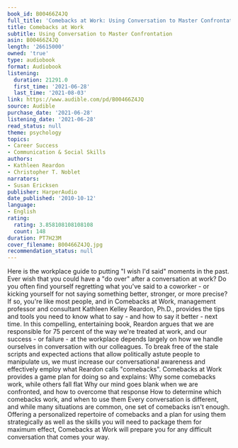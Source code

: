 ```yaml
---
book_id: B00466Z4JQ
full_title: 'Comebacks at Work: Using Conversation to Master Confrontation'
title: Comebacks at Work
subtitle: Using Conversation to Master Confrontation
asin: B00466Z4JQ
length: '26615000'
owned: 'true'
type: audiobook
format: Audiobook
listening:
  duration: 21291.0
  first_time: '2021-06-28'
  last_time: '2021-08-03'
link: https://www.audible.com/pd/B00466Z4JQ
source: Audible
purchase_date: '2021-06-28'
listening_date: '2021-06-28'
read_status: null
theme: psychology
topics:
- Career Success
- Communication & Social Skills
authors:
- Kathleen Reardon
- Christopher T. Noblet
narrators:
- Susan Ericksen
publisher: HarperAudio
date_published: '2010-10-12'
language:
- English
rating:
  rating: 3.858108108108108
  count: 148
duration: PT7H23M
cover_filename: B00466Z4JQ.jpg
recommendation_status: null
---
```

Here is the workplace guide to putting "I wish I'd said" moments in the past.
Ever wish that you could have a "do over" after a conversation at work? Do you often find yourself regretting what you've said to a coworker - or kicking yourself for not saying something better, stronger, or more precise? If so, you're like most people, and in Comebacks at Work, management professor and consultant Kathleen Kelley Reardon, Ph.D., provides the tips and tools you need to know what to say - and how to say it better - next time.
In this compelling, entertaining book, Reardon argues that we are responsible for 75 percent of the way we're treated at work, and our success - or failure - at the workplace depends largely on how we handle ourselves in conversation with our colleagues. To break free of the stale scripts and expected actions that allow politically astute people to manipulate us, we must increase our conversational awareness and effectively employ what Reardon calls "comebacks".
Comebacks at Work provides a game plan for doing so and explains:
Why some comebacks work, while others fall flat  Why our mind goes blank when we are confronted, and how to overcome that response  How to determine which comebacks work, and when to use them  Every conversation is different, and while many situations are common, one set of comebacks isn't enough. Offering a personalized repertoire of comebacks and a plan for using them strategically as well as the skills you will need to package them for maximum effect, Comebacks at Work will prepare you for any difficult conversation that comes your way.

